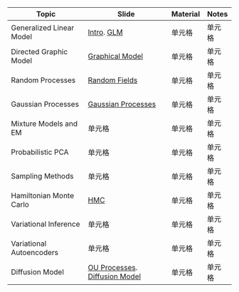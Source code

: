 |  Topic   | Slide  | Material  | Notes  |
|  ----  | ----  | ----  | ----  |
| Generalized Linear Model  | [Intro](https://github.com/HaoranHuang22/KU_course/blob/main/Probabilistic_machine_learning/Slides/PML_Week_1_Interpretation.pdf). [GLM](https://github.com/HaoranHuang22/KU_course/blob/main/Probabilistic_machine_learning/Slides/PML__Week1_GLM.pdf)| 单元格 | 单元格 |
| Directed Graphic Model  | [Graphical Model](https://github.com/HaoranHuang22/KU_course/blob/main/Probabilistic_machine_learning/Slides/PML_Week2_GM.pdf) | 单元格 | 单元格 |
| Random Processes  | [Random Fields](https://github.com/HaoranHuang22/KU_course/blob/main/Probabilistic_machine_learning/Slides/PML__Week2_Random_Fields.pdf) | 单元格 | 单元格 |
| Gaussian Processes  | [Gaussian Processes](https://github.com/HaoranHuang22/KU_course/blob/main/Probabilistic_machine_learning/Slides/PML__Week2_GP.pdf) | 单元格 | 单元格 |
| Mixture Models and EM  | 单元格 | 单元格 | 单元格 |
| Probabilistic PCA  | 单元格 | 单元格 | 单元格 |
| Sampling Methods  | 单元格 | 单元格 | 单元格 |
| Hamiltonian Monte Carlo  | [HMC](https://github.com/HaoranHuang22/KU_course/blob/main/Probabilistic_machine_learning/Slides/PML2022_HMC.pdf) | 单元格 | 单元格 |
| Variational Inference  | 单元格 | 单元格 | 单元格 |
| Variational Autoencoders  | 单元格 | 单元格 | 单元格 |
| Diffusion Model  | [OU Processes](https://github.com/HaoranHuang22/KU_course/blob/main/Probabilistic_machine_learning/Slides/PML_OU.pdf). [Diffusion Model](https://github.com/HaoranHuang22/KU_course/blob/main/Probabilistic_machine_learning/Slides/PML_Diffusion.pdf) | 单元格 | 单元格 |
